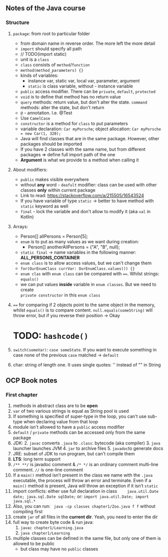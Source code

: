 <h2>Notes of the Java course</h2>

<h3>Structure</h3>

1. `package`: from root to particular folder
    - from domain name in reverse order. The more left the more detail
    - `import` should specify all path
    - // TODO(import static)
    - unit is a `class`
    - `class` consists of `method`/`function`
    - `method(method_parameters) {}`
    - kinds of variables:
        - instance var, static var, local var, parameter, argument
        - `static` is class variable, without - instance variable
    - `public` access modifier. There can be `private`, `default`, `protected`
    - `void` is to define that method has no return value
    - `query` methods: return value, but don't alter the state. `command` methods: alter the state, but don't return
    - `@` - annotation. I.e. @Test
    - Use `CamelCase`
    - `constructor` is a method for `class` to put parameters
    - variable declaration: `Car myPorsche`; object allocation: `Car myPorsche = new Car(1, 320);`
    - Java will find classes that are in the same package. However, other packages should be imported
    - If you have 2 classes with the same name, but from different packages => define full import path of the one
    - **Argument** is what we provide to a method when calling it

2. About modifiers:
    - `public` makes visible everywhere
    - without **any** word - `deafult` modifier: class can be used with other classes **only** within current package
    - Link to read: https://stackoverflow.com/a/215505/16543524
    - If you have variable of type `static` -> better to have method with `static` keyword as well
    - `final` - lock the variable and don't allow to modify it (aka `val` in Kotlin)

3. Arrays:
    - Person[] allPersons = Person[5];
    - `enum` is to put as many values as we want during creation:
        - Person[] anotherAllPersons = {"A", "B", null};
    - `static final` -> name variables in the following manner: **ALL_PERSONS_CONTAINER**
    - `enum class` is to allow access values, but we can't change them
    - `for(OurEnumClass currVar: OurEnumClass.values()) {}`
    - `enum clas` with `enum class` can be compared with `==`. Whilst strings: `equals()`
    - we can put values **inside** variable in `enum classes`. But we need to create\
      `private constructor` in this `enum class`
4. `==` for comparing if 2 objects point to the same object in the memory, whilst
   `equals()` is to compare content. `null.equals(someString)` will throw error,
   but if you reverse their position -> Okay
   # TODO: `hashcode()`
5. `switch(someVar)`: `case someState`. If you want to execute something in case
   none of the previous `case` matched -> `default`
6. char: string of length one. It uses single quotes: '' instead of "" in String

<h2>OCP Book notes</h2>

<h3>First chapter</h3>

1. methods in abstract class are to be **open**
2. `var` of two various strings is equal as String pool is used
3. If something is specified of super-type in the loop, you can't use
   sub-type when declaring value from that loop
4. module isn't allowed to have a `public` access modifier
5. `default` / `private` methods can be accessed only from the same package
6. JDK:
    2. `javac` converts `.java` to `.class`: bytecode (aka compiler)
    3. `java` launcher launches JVM
    4. `jar` to archive files
    5. `javadoc`to generate docs
7. JRE: subset of JDK to run program, but can't compile them
8. **LTS**: long term support
9. `/** **/` is javadoc comment & `/* */` is an ordinary comment
   multi-line comment. `//` is one-line comment
10. If a `main()` method isn’t present in the class we name with
    the `.java` executable, the process will throw an error and terminate.
    Even if a `main()` method is present, Java will throw an exception if it isn’t `static`
11. import conflicts: either use full declaration in class
    `    java.util.Date date;
    java.sql.Date sqlDate;`
    or:
    `import java.util.Date;
    import java.sql.*`
12. Also, you can run: ` java -cp classes chapter1/Zoo.java f f` without compiling first
13. create `jar` of all files in the **current dir**. Yeah, you need to enter the dir
14. full way to create byte code & run java:
    1. `javac chapter1/Learning.java`
    2. `java chapter1/Learning`
15. multiple classes can be defined in the same file, but only one of them is allowed to be public
    - but class may have no `public` classes